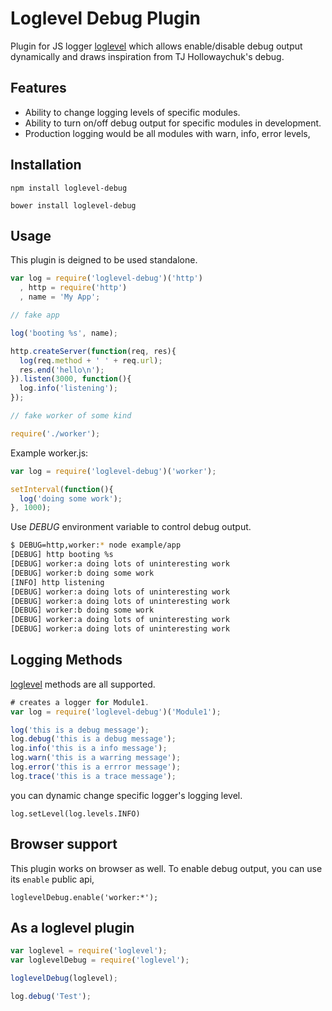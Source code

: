 # Loglevel Debug Plugin

Plugin for JS logger [loglevel](https://github.com/pimterry/loglevel) which allows enable/disable debug output dynamically and draws inspiration from TJ Hollowaychuk's debug.

## Features

- Ability to change logging levels of specific modules.
- Ability to turn on/off debug output for specific modules in development.
- Production logging would be all modules with warn, info, error levels,

## Installation 

```
npm install loglevel-debug
```

```
bower install loglevel-debug
```

## Usage

This plugin is deigned to be used standalone.

```js
var log = require('loglevel-debug')('http')
  , http = require('http')
  , name = 'My App';

// fake app

log('booting %s', name);

http.createServer(function(req, res){
  log(req.method + ' ' + req.url);
  res.end('hello\n');
}).listen(3000, function(){
  log.info('listening');
});

// fake worker of some kind

require('./worker');
```

Example worker.js:

```js
var log = require('loglevel-debug')('worker');

setInterval(function(){
  log('doing some work');
}, 1000);
```

Use *DEBUG* environment variable to control debug output.

```bash
$ DEBUG=http,worker:* node example/app
[DEBUG] http booting %s
[DEBUG] worker:a doing lots of uninteresting work
[DEBUG] worker:b doing some work
[INFO] http listening
[DEBUG] worker:a doing lots of uninteresting work
[DEBUG] worker:a doing lots of uninteresting work
[DEBUG] worker:b doing some work
[DEBUG] worker:a doing lots of uninteresting work
[DEBUG] worker:a doing lots of uninteresting work
```

## Logging Methods

[loglevel][1] methods are all supported.

```js
# creates a logger for Module1.
var log = require('loglevel-debug')('Module1');

log('this is a debug message');
log.debug('this is a debug message');
log.info('this is a info message');
log.warn('this is a warring message');
log.error('this is a errror message');
log.trace('this is a trace message');
```

you can dynamic change specific logger's logging level.

```
log.setLevel(log.levels.INFO)
```

## Browser support

This plugin works on browser as well. To enable debug output, you can use its `enable` public api,

```
loglevelDebug.enable('worker:*');
```

## As a loglevel plugin

```js
var loglevel = require('loglevel');
var loglevelDebug = require('loglevel');

loglevelDebug(loglevel);

log.debug('Test');
```

[1]: https://github.com/pimterry/loglevel